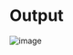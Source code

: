 <h1>Output </h1>

![image](https://github.com/user-attachments/assets/fe422ee2-59cf-45b9-af6a-64db7f81d45c)
